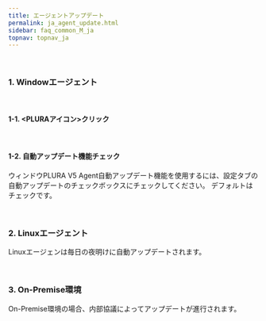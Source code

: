 ```yaml
---
title: エージェントアップデート
permalink: ja_agent_update.html
sidebar: faq_common_M_ja
topnav: topnav_ja
---
```


<br />

### 1. Windowエージェント

<br />

#### 1-1. <PLURAアイコン>クリック

<!-- [![image](/docs/images/Faq/Agent/01.png)](/docs/images/Faq/Agent/01.png){: target="_blank"}-->

<br />

#### 1-2. 自動アップデート機能チェック

ウィンドウPLURA V5 Agent自動アップデート機能を使用するには、設定タブの自動アップデートのチェックボックスにチェックしてください。 
デフォルトはチェックです。

<!-- [![image](/docs/images/Faq/Agent/02.png)](/docs/images/Faq/Agent/02.png){: target="_blank"}-->

<br />

### 2. Linuxエージェント

Linuxエージェンは毎日の夜明けに自動アップデートされます。

<br />

### 3. On-Premise環境

On-Premise環境の場合、内部協議によってアップデートが進行されます。